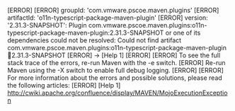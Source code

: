 [ERROR] 
[ERROR] groupId: 'com.vmware.pscoe.maven.plugins'
[ERROR] artifactId: 'o11n-typescript-package-maven-plugin'
[ERROR] version: '2.31.3-SNAPSHOT': Plugin com.vmware.pscoe.maven.plugins:o11n-typescript-package-maven-plugin:2.31.3-SNAPSHOT or one of its dependencies could not be resolved: Could not find artifact com.vmware.pscoe.maven.plugins:o11n-typescript-package-maven-plugin:jar:2.31.3-SNAPSHOT
[ERROR] -> [Help 1]
[ERROR] 
[ERROR] To see the full stack trace of the errors, re-run Maven with the -e switch.
[ERROR] Re-run Maven using the -X switch to enable full debug logging.
[ERROR] 
[ERROR] For more information about the errors and possible solutions, please read the following articles:
[ERROR] [Help 1] http://cwiki.apache.org/confluence/display/MAVEN/MojoExecutionException
